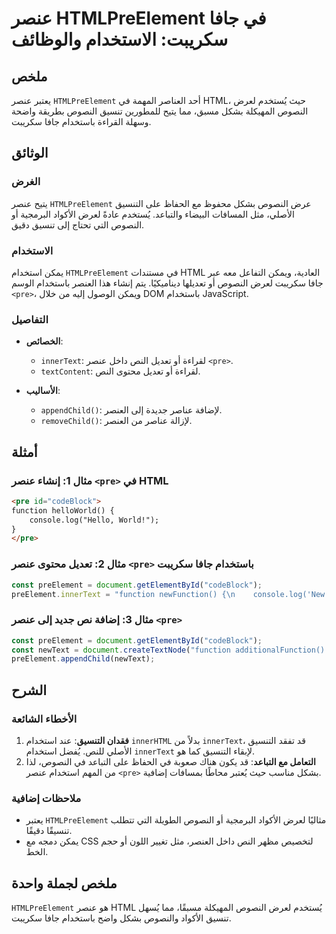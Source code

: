 <!--
Meta Description: # عنصر HTMLPreElement في جافا سكريبت: الاستخدام والوظائف ## ملخص يعتبر عنصر `HTMLPreElement` أحد العناصر المهمة في HTML، حيث يُستخدم لعرض النصوص المهي...
Meta Keywords: عنصر, النصوص, pre, htmlpreelement, جافا
-->

# عنصر HTMLPreElement في جافا سكريبت: الاستخدام والوظائف

## ملخص
يعتبر عنصر `HTMLPreElement` أحد العناصر المهمة في HTML، حيث يُستخدم لعرض النصوص المهيكلة بشكل مسبق، مما يتيح للمطورين تنسيق النصوص بطريقة واضحة وسهلة القراءة باستخدام جافا سكريبت.

## الوثائق
### الغرض
يتيح عنصر `HTMLPreElement` عرض النصوص بشكل محفوظ مع الحفاظ على التنسيق الأصلي، مثل المسافات البيضاء والتباعد. يُستخدم عادةً لعرض الأكواد البرمجية أو النصوص التي تحتاج إلى تنسيق دقيق.

### الاستخدام
يمكن استخدام `HTMLPreElement` في مستندات HTML العادية، ويمكن التفاعل معه عبر جافا سكريبت لعرض النصوص أو تعديلها ديناميكيًا. يتم إنشاء هذا العنصر باستخدام الوسم `<pre>`، ويمكن الوصول إليه من خلال DOM باستخدام JavaScript.

### التفاصيل
- **الخصائص**:
  - `innerText`: لقراءة أو تعديل النص داخل عنصر `<pre>`.
  - `textContent`: لقراءة أو تعديل محتوى النص.
  
- **الأساليب**:
  - `appendChild()`: لإضافة عناصر جديدة إلى العنصر.
  - `removeChild()`: لإزالة عناصر من العنصر.

## أمثلة
### مثال 1: إنشاء عنصر `<pre>` في HTML
```html
<pre id="codeBlock">
function helloWorld() {
    console.log("Hello, World!");
}
</pre>
```

### مثال 2: تعديل محتوى عنصر `<pre>` باستخدام جافا سكريبت
```javascript
const preElement = document.getElementById("codeBlock");
preElement.innerText = "function newFunction() {\n    console.log('New Function!');\n}";
```

### مثال 3: إضافة نص جديد إلى عنصر `<pre>`
```javascript
const preElement = document.getElementById("codeBlock");
const newText = document.createTextNode("function additionalFunction() {\n    console.log('Additional Function!');\n}");
preElement.appendChild(newText);
```

## الشرح
### الأخطاء الشائعة
1. **فقدان التنسيق**: عند استخدام `innerHTML` بدلاً من `innerText`، قد تفقد التنسيق الأصلي للنص. يُفضل استخدام `innerText` لإبقاء التنسيق كما هو.
2. **التعامل مع التباعد**: قد يكون هناك صعوبة في الحفاظ على التباعد في النصوص، لذا من المهم استخدام عنصر `<pre>` بشكل مناسب حيث يُعتبر محاطًا بمسافات إضافية.

### ملاحظات إضافية
- يعتبر `HTMLPreElement` مثاليًا لعرض الأكواد البرمجية أو النصوص الطويلة التي تتطلب تنسيقًا دقيقًا.
- يمكن دمجه مع CSS لتخصيص مظهر النص داخل العنصر، مثل تغيير اللون أو حجم الخط.

## ملخص لجملة واحدة
`HTMLPreElement` هو عنصر HTML يُستخدم لعرض النصوص المهيكلة مسبقًا، مما يُسهل تنسيق الأكواد والنصوص بشكل واضح باستخدام جافا سكريبت.
